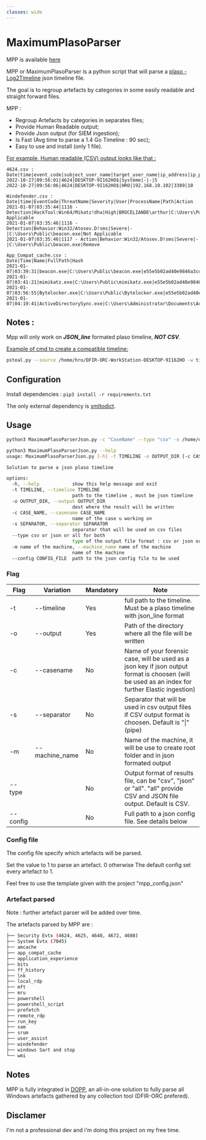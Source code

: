 ```yaml
---
classes: wide
---
```


# MaximumPlasoParser

MPP is available [here](https://github.com/youhgo/maximumPlasoTimelineParser)

MPP or MaximumPlasoParser is a python script that will parse a [plaso - Log2Timeline](https://github.com/log2timeline/plaso)  json timeline file.

The goal is to regroup artefacts by categories in some easily readable and straight forward files.

MPP : 
* Regroup Artefacts by categories in separates files;
* Provide Human Readable output;
* Provide Json output (for SIEM ingestion);
* Is Fast (Avg time to parse a 1.4 Go Timeline : 90 sec);
* Easy to use and install (only 1 file).


<ins>For example, Human readable (CSV) output looks like that :</ins>

```csv
4624.csv :
Date|time|event_code|subject_user_name|target_user_name|ip_address|ip_port|logon_type
2022-10-27|09:56:01|4624|DESKTOP-9I162HO$|Système|-|-|5
2022-10-27|09:56:06|4624|DESKTOP-9I162HO$|HRO|192.168.10.102|3389|10

Windefender.csv :
Date|time|EventCode|ThreatName|Severity|User|ProcessName|Path|Action
2021-01-07|03:35:44|1116 - Detection|HackTool:Win64/Mikatz!dha|High|BROCELIANDE\arthur|C:\Users\Public\beacon.exe|Not Applicable
2021-01-07|03:35:46|1116 - Detection|Behavior:Win32/Atosev.D!sms|Severe|-|C:\Users\Public\beacon.exe|Not Applicable
2021-01-07|03:35:46|1117 - Action|Behavior:Win32/Atosev.D!sms|Severe|-|C:\Users\Public\beacon.exe|Remove

App_Compat_cache.csv :
Date|Time|Name|FullPath|Hash
2021-01-07|03:39:31|beacon.exe|C:\Users\Public\beacon.exe|e55e5b02ad40e9846a3cd83b00eec225fb98781c6f58a19697bf66a586f77672
2021-01-07|03:41:21|mimikatz.exe|C:\Users\Public\mimikatz.exe|e55e5b02ad40e9846a3cd83b00eec225fb98781c6f58a19697bf66a586f77672
2021-01-07|03:56:55|Bytelocker.exe|C:\Users\Public\Bytelocker.exe|e55e5b02ad40e9846a3cd83b00eec225fb98781c6f58a19697bf66a586f77672
2021-01-07|04:19:41|ActiveDirectorySync.exe|C:\Users\Administrator\Documents\ActiveDirectorySync.exe|e55e5b02ad40e9846a3cd83b00eec225fb98781c6f58a19697bf66a586f77672
```

## Notes : 
Mpp will only work on ***JSON_line*** formated plaso timeline, ***NOT CSV***.

<ins> Example of cmd to create a compatible timeline:</ins>

```bash
psteal.py --source /home/hro/DFIR-ORC-WorkStation-DESKTOP-9I162HO -w timeline.json -o json_line
```

## Configuration

Install dependencies : `pip3 install -r requirements.txt`

The only external dependency is [xmltodict](https://pypi.org/project/xmltodict/).


## Usage

```bash
python3 MaximumPlasoParserJson.py -c "CaseName" --type "csv" -o /home/output/dir/ -t /home/path/to/json/timeline/timeline.json  -m "MachineName"
```

```bash
python3 MaximumPlasoParserJson.py --help                                                             
usage: MaximumPlasoParserJson.py [-h] -t TIMELINE -o OUTPUT_DIR [-c CASE_NAME] [-s SEPARATOR] [--type csv or json or all for both] [-m name of the machine] [--config CONFIG_FILE]

Solution to parse a json plaso timeline

options:
  -h, --help            show this help message and exit
  -t TIMELINE, --timeline TIMELINE
                        path to the timeline , must be json timeline
  -o OUTPUT_DIR, --output OUTPUT_DIR
                        dest where the result will be written
  -c CASE_NAME, --casename CASE_NAME
                        name of the case u working on
  -s SEPARATOR, --separator SEPARATOR
                        separator that will be used on csv files
  --type csv or json or all for both
                        type of the output file format : csv or json or both. Default is csv
  -m name of the machine, --machine_name name of the machine
                        name of the machine
  --config CONFIG_FILE  path to the json config file to be used
```


### Flag

| Flag     | Variation      | Mandatory | Note                                                                                                                                             |
|----------|----------------|-----------|--------------------------------------------------------------------------------------------------------------------------------------------------|
| -t       | --timeline     | Yes       | full path to the timeline. Must be a plaso timeline with json_line format                                                                        |
| -o       | --output       | Yes       | Path of the directory where all the file will be written                                                                                         |
| -c       | --casename     | No        | Name of your forensic case, will be used as a json key if json output format is choosen (will be used as an index for further Elastic ingestion) |
| -s       | --separator    | No        | Separator that will be used in csv output files if CSV output format is choosen. Default is "\|" (pipe)                                          |
| -m       | --machine_name | No        | Name of the machine, it will be use to create root folder and in json formated output                                                            |
| --type   |                | No        | Output format of results file, can be "csv", "json" or "all". "all" provide CSV and JSON file output. Default is CSV.                            |
| --config |                | No        | Full path to a json config file. See details below                                                                                               |


### Config file

The config file specify which artefacts will be parsed.

Set the value to 1 to parse an artefact. 0 otherwise  The default config set every artefact to 1.

Feel free to use the template given with the project "mpp_config.json"

### Artefact parsed
Note : further artefact parser will be added over time.

The artefacts parsed by MPP are : 

``` bash
├── Security Evtx (4624, 4625, 4648, 4672, 4688)
├── System Evtx (7045)
├── amcache
├── app_compat_cache
├── application_experience
├── bits
├── ff_history
├── lnk
├── local_rdp
├── mft
├── mru
├── powershell
├── powershell_script
├── prefetch
├── remote_rdp
├── run_key
├── sam
├── srum
├── user_assist
├── windefender
├── windows Sart and stop
└── wmi
```


## Notes

MPP is fully integrated in [DOPP](https://youhgo.github.io/DOPP-EN/), an all-in-one solution to fully parse all Windows artefacts gathered by any collection tool (DFIR-ORC prefered).

## Disclamer

I'm not a professional dev and i'm doing this project on my free time.



